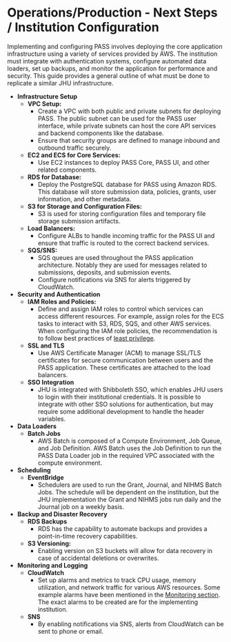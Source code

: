 # Operations/Production - Next Steps / Institution Configuration

Implementing and configuring PASS involves deploying the core application infrastructure using a variety of services 
provided by AWS. The institution must integrate with authentication systems, configure automated data loaders, set up 
backups, and monitor the application for performance and security. This guide provides a general outline of what must be
done to replicate a similar JHU infrastructure. 

* **Infrastructure Setup**
  * **VPC Setup:**
    * Create a VPC with both public and private subnets for deploying PASS. The public subnet can be used for the PASS 
    user interface, while private subnets can host the core API services and backend components like the database.
    * Ensure that security groups are defined to manage inbound and outbound traffic securely.
  * **EC2 and ECS for Core Services:**
      * Use EC2 instances to deploy PASS Core, PASS UI, and other related components.
  * **RDS for Database:**
    * Deploy the PostgreSQL database for PASS using Amazon RDS. This database will store submission data, policies, 
    grants, user information, and other metadata.
  * **S3 for Storage and Configuration Files:**
      * S3 is used for storing configuration files and temporary file storage submission artifacts.
  * **Load Balancers:**
    * Configure ALBs to handle incoming traffic for the PASS UI and ensure that traffic is routed to the correct backend
    services.
  * **SQS/SNS:**
    * SQS queues are used throughout the PASS application architecture. Notably they are used for messages related to 
    submissions, deposits, and submission events.
    * Configure notifications via SNS for alerts triggered by CloudWatch.
* **Security and Authentication**
  * **IAM Roles and Policies:**
    * Define and assign IAM roles to control which services can access different resources. For example, assign roles 
    for the ECS tasks to interact with S3, RDS, SQS, and other AWS services. When configuring the IAM role policies, the 
    recommendation is to follow best practices of [least privilege](https://aws.amazon.com/blogs/security/techniques-for-writing-least-privilege-iam-policies/).
  * **SSL and TLS**
    * Use AWS Certificate Manager (ACM) to manage SSL/TLS certificates for secure communication between users and the 
    PASS application. These certificates are attached to the load balancers.
  * **SSO Integration**
    * JHU is integrated with Shibboleth SSO, which enables JHU users to login with their institutional credentials. It 
    is possible to integrate with other SSO solutions for authentication, but may require some additional development to
    handle the header variables.
* **Data Loaders**
  * **Batch Jobs**
    * AWS Batch is composed of a Compute Environment, Job Queue, and Job Definition. AWS Batch uses the Job Definition 
    to run the PASS Data Loader job in the required VPC associated with the compute environment.
* **Scheduling**
  * **EventBridge**
    * Schedulers are used to run the Grant, Journal, and NIHMS Batch Jobs. The schedule will be dependent on the 
    institution, but the JHU implementation the Grant and NIHMS jobs run daily and the Journal job on a weekly basis.
* **Backup and Disaster Recovery**
  * **RDS Backups**
    * RDS has the capability to automate backups and provides a point-in-time recovery capabilities.
  * **S3 Versioning:**
    * Enabling version on S3 buckets will allow for data recovery in case of accidental deletions or overwrites.
* **Monitoring and Logging**
  * **CloudWatch**
    * Set up alarms and metrics to track CPU usage, memory utilization, and network traffic for various AWS resources.
    Some example alarms have been mentioned in the [Monitoring section](./ops-monitor.md#alarms). The exact alarms to be
    created are for the implementing institution.
  * **SNS**
    * By enabling notifications via SNS, alerts from CloudWatch can be sent to phone or email.